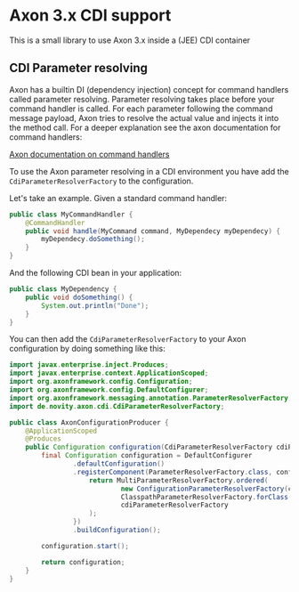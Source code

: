 # Axon 3.x CDI support

This is a small library to use Axon 3.x inside a (JEE) CDI container

## CDI Parameter resolving

Axon has a builtin DI (dependency injection) concept for command handlers called parameter resolving. Parameter
resolving takes place before your command handler is called. For each parameter following the command message payload,
Axon tries to resolve the actual value and injects it into the method call. For a deeper explanation see the axon
documentation for command handlers:

[Axon documentation on command handlers](https://docs.axonframework.org/v/3.0/part2/command-model.html#handling-commands-in-an-aggregate)

To use the Axon parameter resolving in a CDI environment you have add the `CdiParameterResolverFactory` to the
configuration.

Let's take an example. Given a standard command handler:

```Java
public class MyCommandHandler {
    @CommandHandler
    public void handle(MyCommand command, MyDependecy myDependecy) {
        myDependecy.doSomething();
    }
}
```

And the following CDI bean in your application:

```Java
public class MyDependency {
    public void doSomething() {
        System.out.println("Done");
    }
}
```

You can then add the `CdiParameterResolverFactory` to your Axon configuration by doing something like this:

```Java
import javax.enterprise.inject.Produces;
import javax.enterprise.context.ApplicationScoped;
import org.axonframework.config.Configuration;
import org.axonframework.config.DefaultConfigurer;
import org.axonframework.messaging.annotation.ParameterResolverFactory;
import de.novity.axon.cdi.CdiParameterResolverFactory;

public class AxonConfigurationProducer {
    @ApplicationScoped
    @Produces
    public Configuration configuration(CdiParameterResolverFactory cdiParameterResolverFactory) {
        final Configuration configuration = DefaultConfigurer
                .defaultConfiguration()
                .registerComponent(ParameterResolverFactory.class, config -> {
                    return MultiParameterResolverFactory.ordered(
                            new ConfigurationParameterResolverFactory(config),
                            ClasspathParameterResolverFactory.forClass(getClass()),
                            cdiParameterResolverFactory
                    );
                })
                .buildConfiguration();

        configuration.start();

        return configuration;
    }
}
```